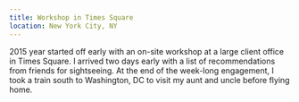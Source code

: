 ```yaml
---
title: Workshop in Times Square
location: New York City, NY
---
```


2015 year started off early with an on-site workshop at a large client office in
Times Square. I arrived two days early with a list of recommendations from
friends for sightseeing. At the end of the week-long engagement, I took a train
south to Washington, DC to visit my aunt and uncle before flying home.
